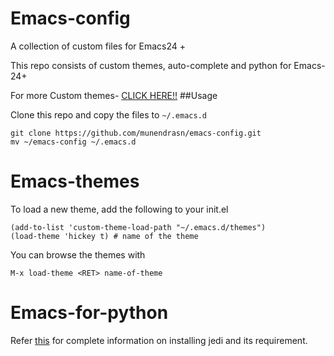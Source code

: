 # Emacs-config

A collection of custom files for Emacs24 +

This repo consists of custom themes, auto-complete and python for Emacs-24+

For more Custom themes- [CLICK HERE!!](http://emacsthemes.caisah.info/)
##Usage

Clone this repo and copy the files to `~/.emacs.d`
```
git clone https://github.com/munendrasn/emacs-config.git
mv ~/emacs-config ~/.emacs.d
```
# Emacs-themes
To load a new theme, add the following to your init.el
```
(add-to-list 'custom-theme-load-path "~/.emacs.d/themes")
(load-theme 'hickey t) # name of the theme
```
You can browse the themes with
```
M-x load-theme <RET> name-of-theme
```
# Emacs-for-python
Refer [this](http://tkf.github.io/emacs-jedi/released/) for complete information on installing jedi and its requirement.
